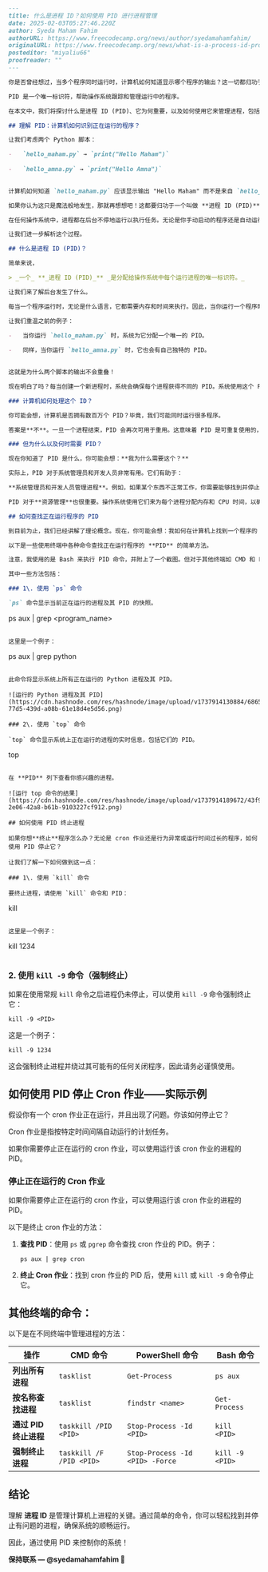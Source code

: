 ```markdown
---
title: 什么是进程 ID？如何使用 PID 进行进程管理
date: 2025-02-03T05:27:46.220Z
author: Syeda Maham Fahim
authorURL: https://www.freecodecamp.org/news/author/syedamahamfahim/
originalURL: https://www.freecodecamp.org/news/what-is-a-process-id-process-management-tutorial/
posteditor: "miyaliu66"
proofreader: ""
---

你是否曾经想过，当多个程序同时运行时，计算机如何知道显示哪个程序的输出？这一切都归功于进程 ID (PID)。

PID 是一个唯一标识符，帮助操作系统跟踪和管理运行中的程序。

在本文中，我们将探讨什么是进程 ID (PID)、它为何重要，以及如何使用它来管理进程，包括在必要时终止程序。

## 理解 PID：计算机如何识别正在运行的程序？

让我们考虑两个 Python 脚本：

-   `hello_maham.py` → `print("Hello Maham")`
    
-   `hello_amna.py` → `print("Hello Amna")`
    

计算机如何知道 `hello_maham.py` 应该显示输出 "Hello Maham" 而不是来自 `hello_amna.py` 的 "Hello Amna"？

如果你认为这只是魔法般地发生，那就再想想吧！这都要归功于一个叫做 **进程 ID (PID)** 的东西。

在任何操作系统中，进程都在后台不停地运行以执行任务。无论是你手动启动的程序还是自动运行的系统任务，这些进程都被分配了一个唯一的 PID。

让我们进一步解析这个过程。

## 什么是进程 ID (PID)？

简单来说，

> _一个_ **_进程 ID (PID)_** _是分配给操作系统中每个运行进程的唯一标识符。_

让我们来了解后台发生了什么。

每当一个程序运行时，无论是什么语言，它都需要内存和时间来执行。因此，当你运行一个程序时，操作系统会为它创建一个新的进程。为了识别这个程序，计算机会为它分配一个独特的标识符——**进程 ID**——然后开始执行。

让我们重温之前的例子：

-   当你运行 `hello_maham.py` 时，系统为它分配一个唯一的 PID。
    
-   同样，当你运行 `hello_amna.py` 时，它也会有自己独特的 PID。
    

这就是为什么两个脚本的输出不会重叠！

现在明白了吗？每当创建一个新进程时，系统会确保每个进程获得不同的 PID。系统使用这个 PID 来管理和与进程交互。这就叫做 **PID 的唯一性**

### 计算机如何处理这个 ID？

你可能会想，计算机是否拥有数百万个 PID？毕竟，我们可能同时运行很多程序。

答案是**不**。一旦一个进程结束，PID 会再次可用于重用。这意味着 PID 是可重复使用的，并且不会短缺。

### 但为什么以及何时需要 PID？

现在你知道了 PID 是什么，你可能会想：**我为什么需要这个？**

实际上，PID 对于系统管理员和开发人员非常有用。它们有助于：

**系统管理员和开发人员管理进程**。例如，如果某个东西不正常工作，你需要能够找到并停止引起问题的具体进程，对吧？

PID 对于**资源管理**也很重要。操作系统使用它们来为每个进程分配内存和 CPU 时间，以确保没有一个程序占用所有资源。

## 如何查找正在运行程序的 PID

到目前为止，我们已经讲解了理论概念。现在，你可能会想：我如何在计算机上找到一个程序的 PID？

以下是一些使用终端中各种命令查找正在运行程序的 **PID** 的简单方法。

注意，我使用的是 Bash 来执行 PID 命令，并附上了一个截图。但对于其他终端如 CMD 和 PowerShell，相关命令将在最后提到。

其中一些方法包括：

### 1\. 使用 `ps` 命令

`ps` 命令显示当前正在运行的进程及其 PID 的快照。

```
ps aux | grep <program_name>
```

这里是一个例子：

```
ps aux | grep python
```

此命令将显示系统上所有正在运行的 Python 进程及其 PID。

![运行的 Python 进程及其 PID](https://cdn.hashnode.com/res/hashnode/image/upload/v1737914130884/686568b8-77d5-439d-a08b-61e18d4e5d56.png)

### 2\. 使用 `top` 命令

`top` 命令显示系统上正在运行的进程的实时信息，包括它们的 PID。

```
top
```

在 **PID** 列下查看你感兴趣的进程。

![运行 top 命令的结果](https://cdn.hashnode.com/res/hashnode/image/upload/v1737914189672/43f93890-2e06-42a8-b61b-9103227cf912.png)

## 如何使用 PID 终止进程

如果你想**终止**程序怎么办？无论是 cron 作业还是行为异常或运行时间过长的程序，如何使用 PID 停止它？

让我们了解一下如何做到这一点：

### 1\. 使用 `kill` 命令

要终止进程，请使用 `kill` 命令和 PID：

```
kill <PID>
```

这里是一个例子：

```
kill 1234
```
```

### 2\. 使用 `kill -9` 命令（强制终止）

如果在使用常规 `kill` 命令之后进程仍未停止，可以使用 `kill -9` 命令强制终止它：

```
kill -9 <PID>
```

这是一个例子：

```
kill -9 1234
```

这会强制终止进程并绕过其可能有的任何关闭程序，因此请务必谨慎使用。

## 如何使用 PID 停止 Cron 作业——实际示例

假设你有一个 cron 作业正在运行，并且出现了问题。你该如何停止它？

Cron 作业是指按特定时间间隔自动运行的计划任务。

如果你需要停止正在运行的 cron 作业，可以使用运行该 cron 作业的进程的 PID。

### 停止正在运行的 Cron 作业

如果你需要停止正在运行的 cron 作业，可以使用运行该 cron 作业的进程的 PID。

以下是终止 cron 作业的方法：

1.  **查找 PID**：使用 `ps` 或 `pgrep` 命令查找 cron 作业的 PID。例子：
    
    ```
    ps aux | grep cron
    ```
    
2.  **终止 Cron 作业**：找到 cron 作业的 PID 后，使用 `kill` 或 `kill -9` 命令停止它。
    

## 其他终端的命令：

以下是在不同终端中管理进程的方法：

| 操作 | CMD 命令 | PowerShell 命令 | Bash 命令 |
| --- | --- | --- | --- |
| **列出所有进程** | `tasklist` | `Get-Process` | `ps aux` |
| **按名称查找进程** | `tasklist` | `findstr <name>` | `Get-Process` |
| **通过 PID 终止进程** | `taskkill /PID <PID>` | `Stop-Process -Id <PID>` | `kill <PID>` |
| **强制终止进程** | `taskkill /F /PID <PID>` | `Stop-Process -Id <PID> -Force` | `kill -9 <PID>` |

## 结论

理解 **进程 ID** 是管理计算机上进程的关键。通过简单的命令，你可以轻松找到并停止有问题的进程，确保系统的顺畅运行。

因此，通过使用 PID 来控制你的系统！

**保持联系 — @syedamahamfahim 🐬**

